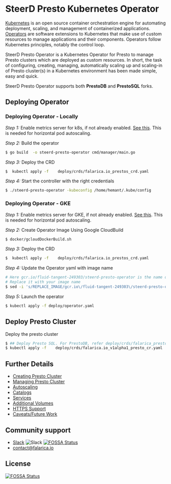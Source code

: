 # SteerD Presto Kubernetes Operator

[Kubernetes](https://kubernetes.io/docs/home/) is an open source container orchestration engine for automating deployment, scaling, and management of containerized applications. [Operators](https://kubernetes.io/docs/concepts/extend-kubernetes/operator/) are software extensions to Kubernetes that make use of custom resources to manage applications and their components. Operators follow Kubernetes principles, notably the control loop.

SteerD Presto Operator is a Kubernetes Operator for Presto to manage Presto clusters which are deployed as custom resources. In short, the task of configuring, creating, managing, automatically scaling up and scaling-in of Presto cluster(s) in a Kubernetes environment has been made simple, easy and quick.

SteerD Presto Operator supports both **PrestoDB** and **PrestoSQL** forks. 

## Deploying Operator

### Deploying Operator - Locally
*Step 1:* Enable metrics server for k8s, if not already enabled. [See this](https://github.com/kubernetes-sigs/metrics-server). This is needed for horizontal pod autoscaling.

*Step 2:* Build the operator 
```bash
$ go build  -o steerd-presto-operator cmd/manager/main.go 
```

*Step 3:* Deploy the CRD
```bash
$  kubectl apply -f    deploy/crds/falarica.io_prestos_crd.yaml
```

*Step 4:* Start the controller with the right credentials
```bash
$ ./steerd-presto-operator -kubeconfig /home/hemant/.kube/config
```

### Deploying Operator - GKE

*Step 1:* Enable metrics server for GKE, if not already enabled. [See this](https://github.com/kubernetes-sigs/metrics-server). This is needed for horizontal pod autoscaling.

*Step 2:* Create Operator Image Using Google CloudBuild
```bash
$ docker/gcloudDockerBuild.sh
```
*Step 3:* Deploy the CRD
```bash
$  kubectl apply -f    deploy/crds/falarica.io_prestos_crd.yaml
```
*Step 4:* Update the Operator yaml with image name 
```bash
# Here gcr.io/fluid-tangent-249303/steerd-presto-operator is the name of image. 
# Replace it with your image name
$ sed -i 's/REPLACE_IMAGE/gcr.io\/fluid-tangent-249303\/steerd-presto-operator/g' deploy/operator.yaml
```

*Step 5:* Launch the operator
```bash
$ kubectl apply -f deploy/operator.yaml
```  
 
## Deploy Presto Cluster

Deploy the presto cluster
```bash
$ ## Deploy Presto SQL. For PrestoDB, refer deploy/crds/falarica_prestodb.yaml 
$ kubectl apply -f    deploy/crds/falarica.io_v1alpha1_presto_cr.yaml
```

## Further Details 

- [Creating Presto Cluster](docs/prestoresource.md)
- [Managing Presto Cluster](docs/status.md)
- [Autoscaling](docs/autoscaling.md)
- [Catalogs](docs/catalog.md)
- [Services](docs/service.md)
- [Additional Volumes](docs/additionalvolumes.md)
- [HTTPS Support](docs/https.md)
- [Caveats/Future Work](docs/caveats.md)

## Community support

* [Slack](https://join.slack.com/t/falarica/shared_invite/zt-gql1dl9i-mm6lOJYgsEUuF6JXIgxCcA) ![Slack](http://i.imgur.com/h3sc6GM.png)
[![FOSSA Status](https://app.fossa.com/api/projects/git%2Bgithub.com%2Fdummyfalarica%2Fsteerd-presto-operator.svg?type=shield)](https://app.fossa.com/projects/git%2Bgithub.com%2Fdummyfalarica%2Fsteerd-presto-operator?ref=badge_shield)
* [contact@falarica.io](contact@falarica.io)

## License
[![FOSSA Status](https://app.fossa.com/api/projects/git%2Bgithub.com%2Fdummyfalarica%2Fsteerd-presto-operator.svg?type=large)](https://app.fossa.com/projects/git%2Bgithub.com%2Fdummyfalarica%2Fsteerd-presto-operator?ref=badge_large)